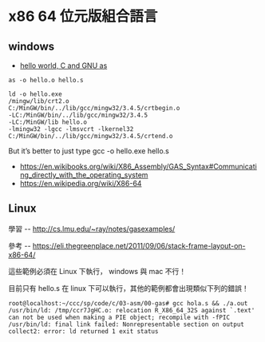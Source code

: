 # x86 64 位元版組合語言




## windows


* [hello world, C and GNU as](https://www.chocolatesparalucia.com/2010/09/hello-world-c-and-gnu-as/)

```
as -o hello.o hello.s

ld -o hello.exe
/mingw/lib/crt2.o
C:/MinGW/bin/../lib/gcc/mingw32/3.4.5/crtbegin.o
-LC:/MinGW/bin/../lib/gcc/mingw32/3.4.5
-LC:/MinGW/lib hello.o
-lmingw32 -lgcc -lmsvcrt -lkernel32
C:/MinGW/bin/../lib/gcc/mingw32/3.4.5/crtend.o
```

But it’s better to just type gcc -o hello.exe hello.s 

* https://en.wikibooks.org/wiki/X86_Assembly/GAS_Syntax#Communicating_directly_with_the_operating_system
* https://en.wikipedia.org/wiki/X86-64


## Linux

學習 -- http://cs.lmu.edu/~ray/notes/gasexamples/

參考 -- https://eli.thegreenplace.net/2011/09/06/stack-frame-layout-on-x86-64/

這些範例必須在 Linux 下執行， windows 與 mac 不行！

目前只有 hello.s 在 linux 下可以執行，其他的範例都會出現類似下列的錯誤！

```
root@localhost:~/ccc/sp/code/c/03-asm/00-gas# gcc hola.s && ./a.out             /usr/bin/ld: /tmp/ccr7JgHC.o: relocation R_X86_64_32S against `.text' can not be used when making a PIE object; recompile with -fPIC
/usr/bin/ld: final link failed: Nonrepresentable section on output
collect2: error: ld returned 1 exit status
```

